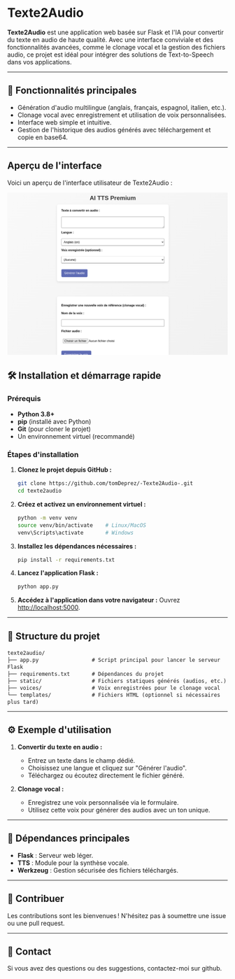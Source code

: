 # Texte2Audio

**Texte2Audio** est une application web basée sur Flask et l'IA pour convertir du texte en audio de haute qualité. Avec une interface conviviale et des fonctionnalités avancées, comme le clonage vocal et la gestion des fichiers audio, ce projet est idéal pour intégrer des solutions de Text-to-Speech dans vos applications.

---

## 🚀 Fonctionnalités principales

- Génération d'audio multilingue (anglais, français, espagnol, italien, etc.).
- Clonage vocal avec enregistrement et utilisation de voix personnalisées.
- Interface web simple et intuitive.
- Gestion de l'historique des audios générés avec téléchargement et copie en base64.

---

## Aperçu de l'interface

Voici un aperçu de l'interface utilisateur de Texte2Audio :

![Aperçu de l'interface utilisateur](assets/tts_interface.png)

## 🛠️ Installation et démarrage rapide

### Prérequis
- **Python 3.8+**
- **pip** (installé avec Python)
- **Git** (pour cloner le projet)
- Un environnement virtuel (recommandé)

### Étapes d'installation

1. **Clonez le projet depuis GitHub :**
   ```bash
   git clone https://github.com/tomDeprez/-Texte2Audio-.git
   cd texte2audio
   ```

2. **Créez et activez un environnement virtuel :**
   ```bash
   python -m venv venv
   source venv/bin/activate    # Linux/MacOS
   venv\Scripts\activate       # Windows
   ```

3. **Installez les dépendances nécessaires :**
   ```bash
   pip install -r requirements.txt
   ```

4. **Lancez l'application Flask :**
   ```bash
   python app.py
   ```

5. **Accédez à l'application dans votre navigateur :**
   Ouvrez [http://localhost:5000](http://localhost:5000).

---

## 📂 Structure du projet

```plaintext
texte2audio/
├── app.py                 # Script principal pour lancer le serveur Flask
├── requirements.txt       # Dépendances du projet
├── static/                # Fichiers statiques générés (audios, etc.)
├── voices/                # Voix enregistrées pour le clonage vocal
└── templates/             # Fichiers HTML (optionnel si nécessaires plus tard)
```

---

## ⚙️ Exemple d'utilisation

1. **Convertir du texte en audio :**
   - Entrez un texte dans le champ dédié.
   - Choisissez une langue et cliquez sur "Générer l'audio".
   - Téléchargez ou écoutez directement le fichier généré.

2. **Clonage vocal :**
   - Enregistrez une voix personnalisée via le formulaire.
   - Utilisez cette voix pour générer des audios avec un ton unique.

---

## 🧰 Dépendances principales

- **Flask** : Serveur web léger.
- **TTS** : Module pour la synthèse vocale.
- **Werkzeug** : Gestion sécurisée des fichiers téléchargés.

---

## 🤝 Contribuer

Les contributions sont les bienvenues ! N'hésitez pas à soumettre une issue ou une pull request.

---

## 📧 Contact

Si vous avez des questions ou des suggestions, contactez-moi sur github.
